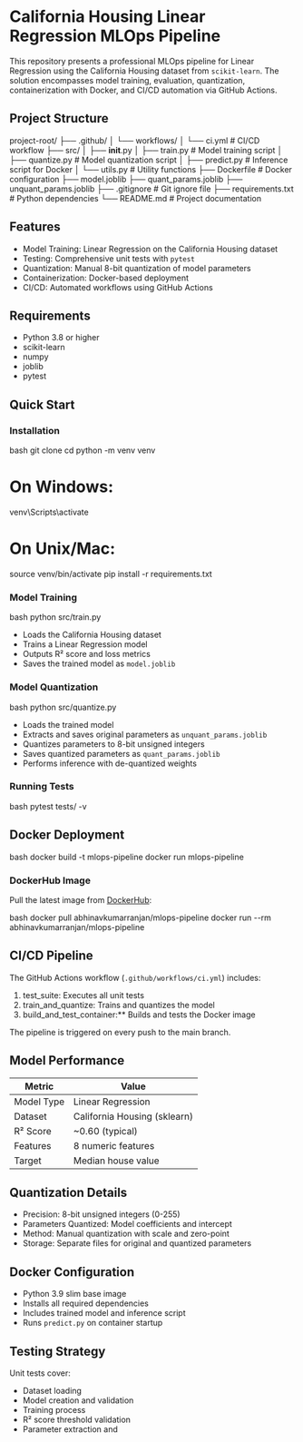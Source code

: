 # California Housing Linear Regression MLOps Pipeline

This repository presents a professional MLOps pipeline for Linear Regression using the California Housing dataset from `scikit-learn`. The solution encompasses model training, evaluation, quantization, containerization with Docker, and CI/CD automation via GitHub Actions.


## Project Structure

project-root/
├── .github/
│   └── workflows/
│       └── ci.yml                # CI/CD workflow
├── src/
│   ├── __init__.py
│   ├── train.py                  # Model training script
│   ├── quantize.py               # Model quantization script
│   ├── predict.py                # Inference script for Docker
│   └── utils.py                  # Utility functions
├── Dockerfile                    # Docker configuration
├── model.joblib
├── quant_params.joblib
├── unquant_params.joblib
├── .gitignore                    # Git ignore file
├── requirements.txt              # Python dependencies
└── README.md                     # Project documentation


## Features

- Model Training: Linear Regression on the California Housing dataset
- Testing: Comprehensive unit tests with `pytest`
- Quantization: Manual 8-bit quantization of model parameters
- Containerization: Docker-based deployment
- CI/CD: Automated workflows using GitHub Actions



## Requirements

- Python 3.8 or higher
- scikit-learn
- numpy
- joblib
- pytest

## Quick Start

### Installation

bash
git clone <your-repo-url>
cd <your-repo-name>
python -m venv venv
# On Windows:
venv\Scripts\activate
# On Unix/Mac:
source venv/bin/activate
pip install -r requirements.txt


### Model Training

bash
python src/train.py

- Loads the California Housing dataset
- Trains a Linear Regression model
- Outputs R² score and loss metrics
- Saves the trained model as `model.joblib`



### Model Quantization

bash
python src/quantize.py

- Loads the trained model
- Extracts and saves original parameters as `unquant_params.joblib`
- Quantizes parameters to 8-bit unsigned integers
- Saves quantized parameters as `quant_params.joblib`
- Performs inference with de-quantized weights


### Running Tests

bash
pytest tests/ -v


## Docker Deployment

bash
docker build -t mlops-pipeline
docker run mlops-pipeline


### DockerHub Image

Pull the latest image from [DockerHub](https://https://hub.docker.com/repository/docker/abhinavkumarranjan/mlops-pipeline/tags):

bash
docker pull abhinavkumarranjan/mlops-pipeline
docker run --rm abhinavkumarranjan/mlops-pipeline


## CI/CD Pipeline

The GitHub Actions workflow (`.github/workflows/ci.yml`) includes:

1. test_suite: Executes all unit tests
2. train_and_quantize: Trains and quantizes the model
3. build_and_test_container:** Builds and tests the Docker image

The pipeline is triggered on every push to the main branch.


## Model Performance

| Metric        | Value                         |
| ------------- | ----------------------------- |
| Model Type    | Linear Regression             |
| Dataset       | California Housing (sklearn)  |
| R² Score      | ~0.60 (typical)               |
| Features      | 8 numeric features            |
| Target        | Median house value            |


## Quantization Details

- Precision: 8-bit unsigned integers (0-255)
- Parameters Quantized: Model coefficients and intercept
- Method: Manual quantization with scale and zero-point
- Storage: Separate files for original and quantized parameters


## Docker Configuration

- Python 3.9 slim base image
- Installs all required dependencies
- Includes trained model and inference script
- Runs `predict.py` on container startup


## Testing Strategy

Unit tests cover:

- Dataset loading
- Model creation and validation
- Training process
- R² score threshold validation
- Parameter extraction and
